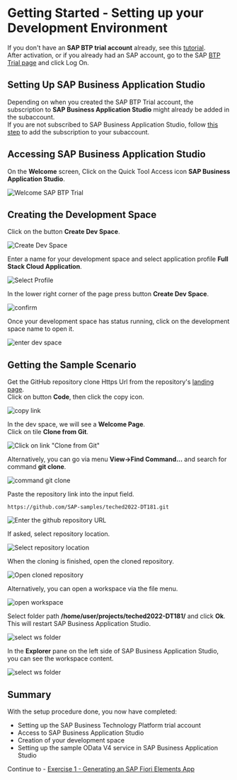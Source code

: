 # Getting Started - Setting up your Development Environment

If you don't have an **SAP BTP trial account** already, see this [tutorial](https://developers.sap.com/tutorials/hcp-create-trial-account.html).\
After activation, or if you already had an SAP account, go to the SAP [BTP Trial page](https://account.hanatrial.ondemand.com/) and click Log On.
## Setting Up SAP Business Application Studio

Depending on when you created the SAP BTP Trial account, the subscription to **SAP Business Application Studio** might already be added in the subaccount.\
If you are not subscribed to SAP Business Application Studio, follow [this step](https://developers.sap.com/tutorials/appstudio-onboarding.html#005500bf-bf4a-44cb-bbef-f2221d061b5c) to add the subscription to your subaccount.

## Accessing SAP Business Application Studio

On the **Welcome** screen, Click on the Quick Tool Access icon **SAP Business Application Studio**.

![Welcome SAP BTP Trial](../ex0/images/00_00_0020.png)

## Creating the Development Space

Click on the button **Create Dev Space**.

![Create Dev Space](../ex0/images/00_00_0030.png)

Enter a name for your development space and select application profile **Full Stack Cloud Application**.

![Select Profile](../ex0/images/00_00_0040.png)

In the lower right corner of the page press button **Create Dev Space**.

![confirm](../ex0/images/00_00_0050.png)<br>

Once your development space has status running, click on the development space name to open it.

![enter dev space](../ex0/images/00_00_0060.png)

## Getting the Sample Scenario

Get the GitHub repository clone Https Url from the repository's [landing page](https://github.com/SAP-samples/teched2022-DT181).\
Click on button **Code**, then click the copy icon.

![copy link](../ex0/images/00_00_0070.png)

In the dev space, we will see a **Welcome Page**.\
Click on tile **Clone from Git**.

![Click on link "Clone from Git"](../ex0/images/click-clone-from-git.png)

Alternatively, you can go via menu **View->Find Command...** and search for command **git clone**.

![command git clone](../ex0/images/cloneCommand.png)

Paste the repository link into the input field.

```abap
https://github.com/SAP-samples/teched2022-DT181.git
```

![Enter the github repository URL](../ex0/images/enter-github-repository.png)

If asked, select repository location.

![Select repository location](../ex0/images/select_repo_location.png)

When the cloning is finished, open the cloned repository.

![Open cloned repository](../ex0/images/open_clone_repo.png)

Alternatively, you can open a workspace via the file menu.

![open workspace](../ex0/images/00_00_0065.png)

Select folder path **/home/user/projects/teched2022-DT181/** and click **Ok**. This will restart SAP Business Application Studio.

![select ws folder](../ex0/images/00_00_0066.png)

In the **Explorer** pane on the left side of SAP Business Application Studio, you can see the workspace content.

![select ws folder](../ex0/images/wsopen.png)

## Summary

With the setup procedure done, you now have completed:

- Setting up the SAP Business Technology Platform trial account
- Access to SAP Business Application Studio
- Creation of your development space
- Setting up the sample OData V4 service in SAP Business Application Studio

Continue to - [Exercise 1 - Generating an SAP Fiori Elements App](../ex1/README.md)